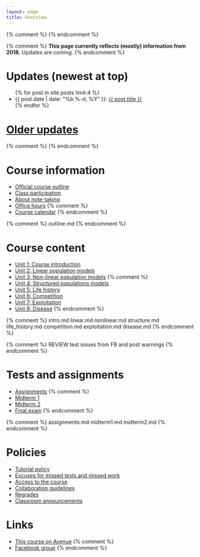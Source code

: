 ```yaml
---
layout: page
title: Overview
---
```


{% comment %} 
{% endcomment %} 

{% comment %} 
__This page currently reflects (mostly) information from 2018.__ Updates are coming.
{% endcomment %} 

# Updates (newest at top)
<!-- # [Updates](updates.html) -->

<ul class="post-list">
	{% for post in site.posts limit:4 %}
		<li>
			<span class="post-meta">{{ post.date | date: "%b %-d, %Y" }}: </span>
				<a class="post-mini" href="{{ post.url | prepend: site.baseurl }}">{{ post.title }}</a>
		</li>
	{% endfor %}
</ul>

# [Older updates](updates.html)
{% comment %} 
{% endcomment %} 

# Course information

* [Official course outline](outline.html)
* [Class participation](participation.html)
* [About note-taking](http://www.vox.com/2014/6/4/5776804/note-taking-by-hand-versus-laptop)
* [Office hours](office.html)
{% comment %} 
* [Course calendar](https://calendar.google.com/calendar/embed?src=f9g0s57fganutu9q5ugp5jhmuo%40group.calendar.google.com&ctz=America/Toronto)
{% endcomment %} 

{% comment %} 
	outline.md
{% endcomment %} 

# Course content

* [Unit 1: Course introduction](intro.html)
* [Unit 2: Linear population models](linear.html)
* [Unit 3: Non-linear population models](nonlinear.html)
{% comment %} 
* [Unit 4: Structured populations models](structure.html)
* [Unit 5: Life history](life_history.html)
* [Unit 6: Competition](competition.html)
* [Unit 7: Exploitation](exploitation.html)
* [Unit 8: Disease](disease.html)
{% endcomment %} 

{% comment %} 
	intro.md
	linear.md
	nonlinear.md
	structure.md
	life_history.md
	competition.md
	exploitation.md
	disease.md
{% endcomment %} 

{% comment %} 
REVIEW test issues from FB and post warnings
{% endcomment %} 

# Tests and assignments
* [Assignments](assignments.html)
{% comment %} 
* [Midterm 1](midterm1.html)
* [Midterm 2](midterm2.html)
* [Final exam](final.html)
{% endcomment %} 

{% comment %} 
assignments.md
midterm1.md
midterm2.md
{% endcomment %} 

# Policies

* [Tutorial policy](Tutorials.html)
* [Excuses for missed tests and missed work](Excuses.html)
* [Access to the course](Access.html)
* [Collaboration guidelines](Collaboration.html)
* [Regrades](Regrades.html)
* [Classroom announcements](/announcements.html)

# Links

* [This course on Avenue]({{site.avenue}})
{% comment %} 
* [Facebook group]({{site.facebook}})
{% endcomment %} 
